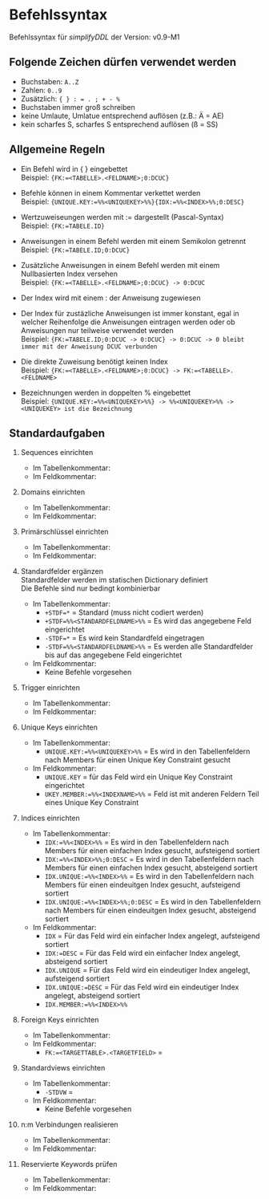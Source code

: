 Befehlssyntax
=============

Befehlssyntax für *simplifyDDL* der Version: v0.9-M1


Folgende Zeichen dürfen verwendet werden
----------------------------------------

- Buchstaben: `A..Z`
- Zahlen: `0..9`
- Zusätzlich: `{ } : = . ; + - %` 
- Buchstaben immer groß schreiben
- keine Umlaute, Umlatue entsprechend auflösen (z.B.: Ä = AE) 
- kein scharfes S, scharfes S entsprechend auflösen (ß = SS)


Allgemeine Regeln
-----------------

- Ein Befehl wird in { } eingebettet      
Beispiel: `{FK:=<TABELLE>.<FELDNAME>;0:DCUC}`

- Befehle können in einem Kommentar verkettet werden      
Beispiel: `{UNIQUE.KEY:=%%<UNIQUEKEY>%%}{IDX:=%%<INDEX>%%;0:DESC}` 

- Wertzuweiseungen werden mit := dargestellt (Pascal-Syntax)       
Beispiel: `{FK:=TABELE.ID}`

- Anweisungen in einem Befehl werden mit einem Semikolon getrennt       
Beispiel: `{FK:=TABELE.ID;0:DCUC}`

- Zusätzliche Anweisungen in einem Befehl werden mit einem Nullbasierten Index 
versehen       
Beispiel: `{FK:=<TABELLE>.<FELDNAME>;0:DCUC} -> 0:DCUC`

- Der Index wird mit einem : der Anweisung zugewiesen      

- Der Index für zustäzliche Anweisungen ist immer konstant, egal in welcher 
Reihenfolge die Anweisungen eintragen werden oder ob Anweisungen nur teilweise
verwendet werden       
Beispiel: `{FK:=TABELE.ID;0:DCUC -> 0:DCUC} -> 0:DCUC -> 0 bleibt immer mit der Anweisung DCUC verbunden`  

- Die direkte Zuweisung benötigt keinen Index       
Beispiel: `{FK:=<TABELLE>.<FELDNAME>;0:DCUC} -> FK:=<TABELLE>.<FELDNAME>`

- Bezeichnungen werden in doppelten % eingebettet      
Beispiel: `{UNIQUE.KEY:=%%<UNIQUEKEY>%%} -> %%<UNIQUEKEY>%% -> <UNIQUEKEY> ist die Bezeichnung` 



Standardaufgaben
----------------

 1. Sequences einrichten
    * Im Tabellenkommentar:
    * Im Feldkommentar:
  
 2. Domains einrichten      
    * Im Tabellenkommentar:
    * Im Feldkommentar:
  
 3. Primärschlüssel einrichten
    * Im Tabellenkommentar:
    * Im Feldkommentar:
  
 4. Standardfelder ergänzen            
    Standardfelder werden im statischen Dictionary definiert        
    Die Befehle sind nur bedingt kombinierbar        
    * Im Tabellenkommentar: 
        * `+STDF=*` = Standard (muss nicht codiert werden)
        * `+STDF=%%<STANDARDFELDNAME>%%` = Es wird das angegebene Feld eingerichtet      
        * `-STDF=*` = Es wird kein Standardfeld eingetragen 
        * `-STDF=%%<STANDARDFELDNAME>%%` = Es werden alle Standardfelder bis auf das angegebene Feld eingerichtet  
    * Im Feldkommentar:
        * Keine Befehle vorgesehen
  
 5. Trigger einrichten     
    * Im Tabellenkommentar:
    * Im Feldkommentar:
  
 6. Unique Keys einrichten     
    * Im Tabellenkommentar:
        * `UNIQUE.KEY:=%%<UNIQUEKEY>%%` = Es wird in den Tabellenfeldern nach Members für einen Unique Key Constraint gesucht 
    * Im Feldkommentar:
        * `UNIQUE.KEY` = für das Feld wird ein Unique Key Constraint eingerichtet
        * `UKEY.MEMBER:=%%<INDEXNAME>%%` = Feld ist mit anderen Feldern Teil eines Unique Key Constraint   
  
 7. Indices einrichten     
    * Im Tabellenkommentar:
        * `IDX:=%%<INDEX>%%` = Es wird in den Tabellenfeldern nach Members für einen einfachen Index gesucht, aufsteigend sortiert
        * `IDX:=%%<INDEX>%%;0:DESC` = Es wird in den Tabellenfeldern nach Members für einen einfachen Index gesucht, absteigend sortiert
        * `IDX.UNIQUE:=%%<INDEX>%%` = Es wird in den Tabellenfeldern nach Members für einen eindeuitgen Index gesucht, aufsteigend sortiert
        * `IDX.UNIQUE:=%%<INDEX>%%;0:DESC` = Es wird in den Tabellenfeldern nach Members für einen eindeuitgen Index gesucht, absteigend sortiert         
    * Im Feldkommentar:
        * `IDX` = Für das Feld wird ein einfacher Index angelegt, aufsteigend sortiert
        * `IDX:=DESC` = Für das Feld wird ein einfacher Index angelegt, absteigend sortiert   
        * `IDX.UNIQUE` = Für das Feld wird ein eindeutiger Index angelegt, aufsteigend sortiert    
        * `IDX.UNIQUE:=DESC` = Für das Feld wird ein eindeutiger Index angelegt, absteigend sortiert
        * `IDX.MEMBER:=%%<INDEX>%%`    
  
 8. Foreign Keys einrichten     
    * Im Tabellenkommentar:
    * Im Feldkommentar:
        * `FK:=<TARGETTABLE>.<TARGETFIELD>` = 
  
 9. Standardviews einrichten     
    * Im Tabellenkommentar:
        * `-STDVW` =
    * Im Feldkommentar:
        * Keine Befehle vorgesehen
  
10. n:m Verbindungen realisieren     
    * Im Tabellenkommentar:
    * Im Feldkommentar: 

11. Reservierte Keywords prüfen     
    * Im Tabellenkommentar:
    * Im Feldkommentar:
